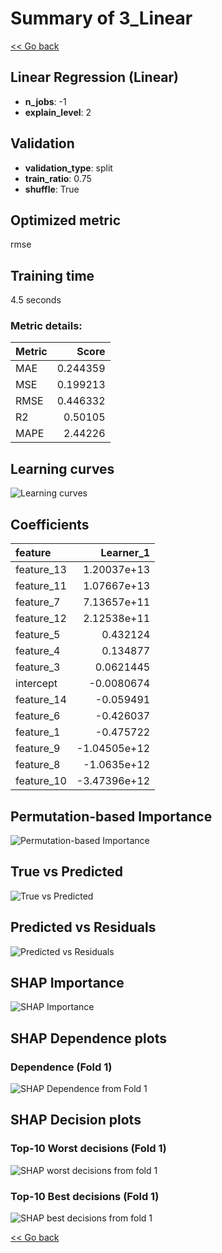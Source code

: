 # Summary of 3_Linear

[<< Go back](../README.md)


## Linear Regression (Linear)
- **n_jobs**: -1
- **explain_level**: 2

## Validation
 - **validation_type**: split
 - **train_ratio**: 0.75
 - **shuffle**: True

## Optimized metric
rmse

## Training time

4.5 seconds

### Metric details:
| Metric   |    Score |
|:---------|---------:|
| MAE      | 0.244359 |
| MSE      | 0.199213 |
| RMSE     | 0.446332 |
| R2       | 0.50105  |
| MAPE     | 2.44226  |



## Learning curves
![Learning curves](learning_curves.png)

## Coefficients
| feature    |    Learner_1 |
|:-----------|-------------:|
| feature_13 |  1.20037e+13 |
| feature_11 |  1.07667e+13 |
| feature_7  |  7.13657e+11 |
| feature_12 |  2.12538e+11 |
| feature_5  |  0.432124    |
| feature_4  |  0.134877    |
| feature_3  |  0.0621445   |
| intercept  | -0.0080674   |
| feature_14 | -0.059491    |
| feature_6  | -0.426037    |
| feature_1  | -0.475722    |
| feature_9  | -1.04505e+12 |
| feature_8  | -1.0635e+12  |
| feature_10 | -3.47396e+12 |


## Permutation-based Importance
![Permutation-based Importance](permutation_importance.png)
## True vs Predicted

![True vs Predicted](true_vs_predicted.png)


## Predicted vs Residuals

![Predicted vs Residuals](predicted_vs_residuals.png)



## SHAP Importance
![SHAP Importance](shap_importance.png)

## SHAP Dependence plots

### Dependence (Fold 1)
![SHAP Dependence from Fold 1](learner_fold_0_shap_dependence.png)

## SHAP Decision plots

### Top-10 Worst decisions (Fold 1)
![SHAP worst decisions from fold 1](learner_fold_0_shap_worst_decisions.png)
### Top-10 Best decisions (Fold 1)
![SHAP best decisions from fold 1](learner_fold_0_shap_best_decisions.png)

[<< Go back](../README.md)
